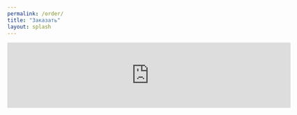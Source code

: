 ```yaml
---
permalink: /order/
title: "Заказать"
layout: splash
---
```


<script src="https://yastatic.net/s3/frontend/forms/_/embed.js"></script><iframe src="https://forms.yandex.ru/u/60b9de4ff57d0dc1128975ae/?iframe=1" frameborder="0" name="ya-form-60b9de4ff57d0dc1128975ae" width="650"></iframe>
